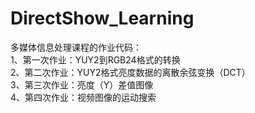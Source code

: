 ﻿# DirectShow_Learning
多媒体信息处理课程的作业代码：  
1、第一次作业：YUY2到RGB24格式的转换  
2、第二次作业：YUY2格式亮度数据的离散余弦变换（DCT）  
3、第三次作业：亮度（Y）差值图像  
4、第四次作业：视频图像的运动搜索  

